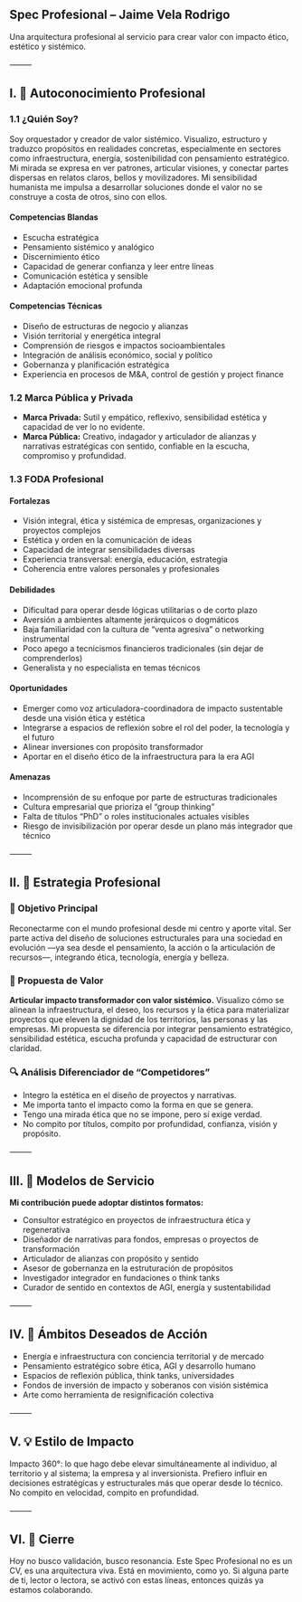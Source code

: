 ## Spec Profesional – Jaime Vela Rodrigo

Una arquitectura profesional al servicio para crear valor con impacto ético, estético y sistémico.

⸻

## I. 🧠 Autoconocimiento Profesional

### 1.1 ¿Quién Soy?

Soy orquestador y creador de valor sistémico. Visualizo, estructuro y traduzco propósitos en realidades concretas, especialmente en sectores como infraestructura, energía, sostenibilidad con pensamiento estratégico. Mi mirada se expresa en ver patrones, articular visiones, y conectar partes dispersas en relatos claros, bellos y movilizadores. Mi sensibilidad humanista me impulsa a desarrollar soluciones donde el valor no se construye a costa de otros, sino con ellos.

#### Competencias Blandas

- Escucha estratégica
- Pensamiento sistémico y analógico
- Discernimiento ético
- Capacidad de generar confianza y leer entre líneas
- Comunicación estética y sensible
- Adaptación emocional profunda

#### Competencias Técnicas

- Diseño de estructuras de negocio y alianzas
- Visión territorial y energética integral
- Comprensión de riesgos e impactos socioambientales
- Integración de análisis económico, social y político
- Gobernanza y planificación estratégica
- Experiencia en procesos de M&A, control de gestión y project finance

### 1.2 Marca Pública y Privada

- **Marca Privada:** Sutil y empático, reflexivo, sensibilidad estética y capacidad de ver lo no evidente.
- **Marca Pública:** Creativo, indagador y articulador de alianzas y narrativas estratégicas con sentido, confiable en la escucha, compromiso y profundidad.

### 1.3 FODA Profesional

#### Fortalezas
- Visión integral, ética y sistémica de empresas, organizaciones y proyectos complejos
- Estética y orden en la comunicación de ideas
- Capacidad de integrar sensibilidades diversas
- Experiencia transversal: energía, educación, estrategia
- Coherencia entre valores personales y profesionales

#### Debilidades
- Dificultad para operar desde lógicas utilitarias o de corto plazo
- Aversión a ambientes altamente jerárquicos o dogmáticos
- Baja familiaridad con la cultura de “venta agresiva” o networking instrumental
- Poco apego a tecnicismos financieros tradicionales (sin dejar de comprenderlos)
- Generalista y no especialista en temas técnicos

#### Oportunidades
- Emerger como voz articuladora-coordinadora de impacto sustentable desde una visión ética y estética
- Integrarse a espacios de reflexión sobre el rol del poder, la tecnología y el futuro
- Alinear inversiones con propósito transformador
- Aportar en el diseño ético de la infraestructura para la era AGI

#### Amenazas
- Incomprensión de su enfoque por parte de estructuras tradicionales
- Cultura empresarial que prioriza el “group thinking”
- Falta de títulos “PhD” o roles institucionales actuales visibles
- Riesgo de invisibilización por operar desde un plano más integrador que técnico

⸻

## II. 🧭 Estrategia Profesional

### 🎯 Objetivo Principal

Reconectarme con el mundo profesional desde mi centro y aporte vital. Ser parte activa del diseño de soluciones estructurales para una sociedad en evolución —ya sea desde el pensamiento, la acción o la articulación de recursos—, integrando ética, tecnología, energía y belleza.

### 🧩 Propuesta de Valor

**Articular impacto transformador con valor sistémico.** Visualizo cómo se alinean la infraestructura, el deseo, los recursos y la ética para materializar proyectos que eleven la dignidad de los territorios, las personas y las empresas. Mi propuesta se diferencia por integrar pensamiento estratégico, sensibilidad estética, escucha profunda y capacidad de estructurar con claridad.

### 🔍 Análisis Diferenciador de “Competidores”

- Integro la estética en el diseño de proyectos y narrativas.
- Me importa tanto el impacto como la forma en que se genera.
- Tengo una mirada ética que no se impone, pero sí exige verdad.
- No compito por títulos, compito por profundidad, confianza, visión y propósito.

⸻

## III. 🔗 Modelos de Servicio

**Mi contribución puede adoptar distintos formatos:**
- Consultor estratégico en proyectos de infraestructura ética y regenerativa
- Diseñador de narrativas para fondos, empresas o proyectos de transformación
- Articulador de alianzas con propósito y sentido
- Asesor de gobernanza en la estruturación de propósitos
- Investigador integrador en fundaciones o think tanks
- Curador de sentido en contextos de AGI, energía y sustentabilidad

⸻

## IV. 🔮 Ámbitos Deseados de Acción

- Energía e infraestructura con conciencia territorial y de mercado
- Pensamiento estratégico sobre ética, AGI y desarrollo humano
- Espacios de reflexión pública, think tanks, universidades
- Fondos de inversión de impacto y soberanos con visión sistémica
- Arte como herramienta de resignificación colectiva

⸻

## V. 💡 Estilo de Impacto

Impacto 360°: lo que hago debe elevar simultáneamente al individuo, al territorio y al sistema; la empresa y al inversionista. Prefiero influir en decisiones estratégicas y estructurales más que operar desde lo técnico. No compito en velocidad, compito en profundidad.

⸻

## VI. 💬 Cierre

Hoy no busco validación, busco resonancia. Este Spec Profesional no es un CV, es una arquitectura viva. Está en movimiento, como yo. Si alguna parte de ti, lector o lectora, se activó con estas líneas, entonces quizás ya estamos colaborando.
